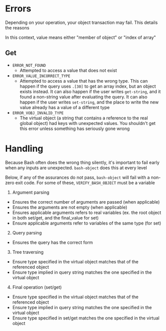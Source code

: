 # Errors

Depending on your operation, your object transaction may fail. This details the reasons

In this context, value means either "member of object" or "index of array"

## Get

- `ERROR_NOT_FOUND`
  - Attempted to access a value that does not exist
- `ERROR_VALUE_INCORRECT_TYPE`
  - Attempted to access a value that has the wrong type. This can happen if the query uses `.[30]` to get an array index, but an object exists instead. It can also happen if the user writes `get-string`, and it found a non-string value after evaluating the query. It can also happen if the user writes `set-string`, and the place to write the new value already has a value of a different type
- `ERROR_VOBJ_INVALID_TYPE`
  - The virtual object (a string that contains a reference to the real global object) had keys with unexpected values. You shouldn't get this error unless something has seriously gone wrong

# Handling

Because Bash often does the wrong thing silently, it's important to fail early when any inputs are unexpected. `bash-object` does this at every level

Below, if any of the assurances do not pass, `bash-object` will fail with a non-zero exit code. For some of these, `VERIFY_BASH_OBJECT` must be a variable


1. Argument parsing

- Ensures the correct number of arguments are passed (when applicable)
- Ensures the arguments are not empty (when applicable)
- Ensures applicable arguments refers to real variables (ex. the root object in both set/get, and the final_value for set)
- Ensure applicable arguments refer to variables of the same type (for set)

2. Query parsing

- Ensures the query has the correct form

3. Tree traversing

- Ensure type specified in the virtual object matches that of the referenced object
- Ensure type implied in query string matches the one specified in the virtual object

4. Final operation (set/get)

- Ensure type specified in the virtual object matches that of the referenced object
- Ensure type implied in query string matches the one specified in the virtual object
- Ensure type specified in set/get matches the one specified in the virtual object
